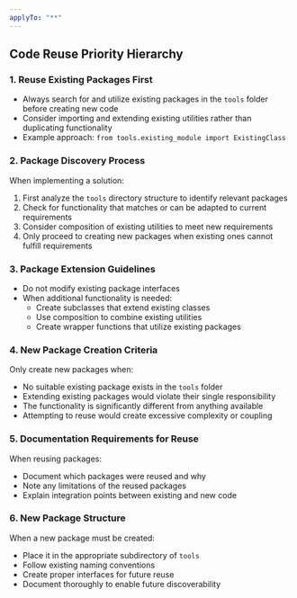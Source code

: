 ```yaml
---
applyTo: "**"
---
```


## Code Reuse Priority Hierarchy

### 1. Reuse Existing Packages First

- Always search for and utilize existing packages in the `tools` folder before creating new code
- Consider importing and extending existing utilities rather than duplicating functionality
- Example approach: `from tools.existing_module import ExistingClass`

### 2. Package Discovery Process

When implementing a solution:

1. First analyze the `tools` directory structure to identify relevant packages
2. Check for functionality that matches or can be adapted to current requirements
3. Consider composition of existing utilities to meet new requirements
4. Only proceed to creating new packages when existing ones cannot fulfill requirements

### 3. Package Extension Guidelines

- Do not modify existing package interfaces
- When additional functionality is needed:
  - Create subclasses that extend existing classes
  - Use composition to combine existing utilities
  - Create wrapper functions that utilize existing packages

### 4. New Package Creation Criteria

Only create new packages when:

- No suitable existing package exists in the `tools` folder
- Extending existing packages would violate their single responsibility
- The functionality is significantly different from anything available
- Attempting to reuse would create excessive complexity or coupling

### 5. Documentation Requirements for Reuse

When reusing packages:

- Document which packages were reused and why
- Note any limitations of the reused packages
- Explain integration points between existing and new code

### 6. New Package Structure

When a new package must be created:

- Place it in the appropriate subdirectory of `tools`
- Follow existing naming conventions
- Create proper interfaces for future reuse
- Document thoroughly to enable future discoverability